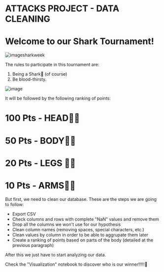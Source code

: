 # ATTACKS PROJECT - DATA CLEANING

# Welcome to our Shark Tournament!

![imagesharkweek](https://github.com/lauurasarabia/attacks_project/blob/main/Images/shark-week-happy-dancing%20(1).gif?raw=true)

The rules to participate in this tournament are: 

1. Being a Shark🦈 (of course)
2. Be blood-thirsty.

![image](https://github.com/lauurasarabia/attacks_project/blob/main/Images/shark-meme.jpeg?raw=true)


It will be followed by the following ranking of points: 

# 100 Pts - HEAD👨🏻
#   50 Pts - BODY🕺🏻
#   20 Pts - LEGS 🦵🏼
#   10 Pts - ARMS💪🏼

But first, we need to clean our database. These are the steps we are going to follow:

 - Export CSV
 - Check columns and rows with complete "NaN" values and remove them
 - Drop all the columns we won't use for our hypothesis
 - Clean column names (removing spaces, special characters, etc.)
 - Clean values by column in order to be able to aggrupate them later
 - Create a ranking of points based on parts of the body (detailed at the previous paragraph)
 
 After this we just have to start analyzing our data. 
 
 Check the "Visualization" notebook to discover who is our winner!!!!!👀
 






 





